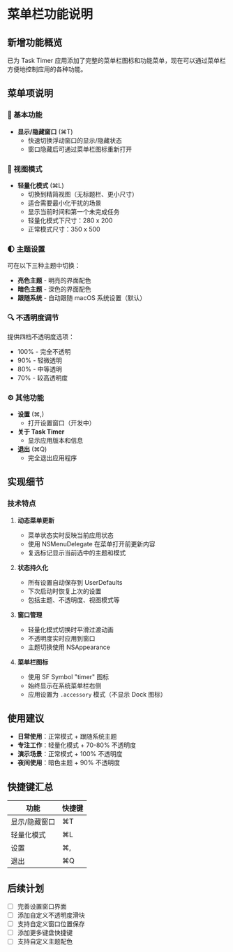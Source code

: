 # 菜单栏功能说明

## 新增功能概览

已为 Task Timer 应用添加了完整的菜单栏图标和功能菜单，现在可以通过菜单栏方便地控制应用的各种功能。

## 菜单项说明

### 📍 基本功能
- **显示/隐藏窗口** (⌘T)
  - 快速切换浮动窗口的显示/隐藏状态
  - 窗口隐藏后可通过菜单栏图标重新打开

### 🎨 视图模式
- **轻量化模式** (⌘L)
  - 切换到精简视图（无标题栏、更小尺寸）
  - 适合需要最小化干扰的场景
  - 显示当前时间和第一个未完成任务
  - 轻量化模式下尺寸：280 x 200
  - 正常模式尺寸：350 x 500

### 🌓 主题设置
可在以下三种主题中切换：
- **亮色主题** - 明亮的界面配色
- **暗色主题** - 深色的界面配色
- **跟随系统** - 自动跟随 macOS 系统设置（默认）

### 🔍 不透明度调节
提供四档不透明度选项：
- 100% - 完全不透明
- 90% - 轻微透明
- 80% - 中等透明
- 70% - 较高透明度

### ⚙️ 其他功能
- **设置** (⌘,)
  - 打开设置窗口（开发中）
- **关于 Task Timer**
  - 显示应用版本和信息
- **退出** (⌘Q)
  - 完全退出应用程序

## 实现细节

### 技术特点
1. **动态菜单更新**
   - 菜单状态实时反映当前应用状态
   - 使用 NSMenuDelegate 在菜单打开前更新内容
   - 复选标记显示当前选中的主题和模式

2. **状态持久化**
   - 所有设置自动保存到 UserDefaults
   - 下次启动时恢复上次的设置
   - 包括主题、不透明度、视图模式等

3. **窗口管理**
   - 轻量化模式切换时平滑过渡动画
   - 不透明度实时应用到窗口
   - 主题切换使用 NSAppearance

4. **菜单栏图标**
   - 使用 SF Symbol "timer" 图标
   - 始终显示在系统菜单栏右侧
   - 应用设置为 `.accessory` 模式（不显示 Dock 图标）

## 使用建议

- **日常使用**：正常模式 + 跟随系统主题
- **专注工作**：轻量化模式 + 70-80% 不透明度
- **演示场景**：正常模式 + 100% 不透明度
- **夜间使用**：暗色主题 + 90% 不透明度

## 快捷键汇总

| 功能 | 快捷键 |
|------|--------|
| 显示/隐藏窗口 | ⌘T |
| 轻量化模式 | ⌘L |
| 设置 | ⌘, |
| 退出 | ⌘Q |

## 后续计划

- [ ] 完善设置窗口界面
- [ ] 添加自定义不透明度滑块
- [ ] 支持自定义窗口位置保存
- [ ] 添加更多键盘快捷键
- [ ] 支持自定义主题配色
